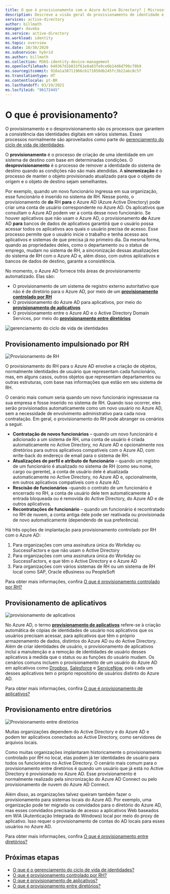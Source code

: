 ```yaml
---
title: O que é provisionamento com o Azure Active Directory? | Microsoft Docs
description: Descreve a visão geral do provisionamento de identidade e os cenários de ILM.
services: active-directory
author: billmath
manager: daveba
ms.service: active-directory
ms.workload: identity
ms.topic: overview
ms.date: 10/30/2020
ms.subservice: hybrid
ms.author: billmath
ms.collection: M365-identity-device-management
ms.openlocfilehash: 640367d1b833f61e8a83fe9ce6b14d6d799cf9b9
ms.sourcegitcommit: 910a1a38711966cb171050db245fc3b22abc8c5f
ms.translationtype: HT
ms.contentlocale: pt-BR
ms.lasthandoff: 03/19/2021
ms.locfileid: "96172445"
---
```

# <a name="what-is-provisioning"></a>O que é provisionamento?

O provisionamento e o desprovisionamento são os processos que garantem a consistência das identidades digitais em vários sistemas.  Esses processos normalmente são aproveitados como parte do [gerenciamento do ciclo de vida de identidades](what-is-identity-lifecycle-management.md).

O **provisionamento** é o processo de criação de uma identidade em um sistema de destino com base em determinadas condições.  O **desprovisionamento** é o processo de remover a identidade do sistema de destino quando as condições não são mais atendidas. A **sincronização** é o processo de manter o objeto provisionado atualizado para que o objeto de origem e o objeto de destino sejam semelhantes.

Por exemplo, quando um novo funcionário ingressa em sua organização, esse funcionário é inserido no sistema de RH.  Nesse ponto, o provisionamento de **do** RH **para** o Azure AD (Azure Active Directory) pode criar uma conta de usuário correspondente no Azure AD. Os aplicativos que consultam o Azure AD podem ver a conta desse novo funcionário.  Se houver aplicativos que não usam o Azure AD, o provisionamento **do** Azure AD **para** bancos de dados de aplicativos garantirá que o usuário possa acessar todos os aplicativos aos quais o usuário precisa de acesso.  Esse processo permite que o usuário inicie o trabalho e tenha acesso aos aplicativos e sistemas de que precisa já no primeiro dia.  Da mesma forma, quando as propriedades deles, como o departamento ou o status de emprego, mudam no sistema de RH, a sincronização dessas atualizações do sistema de RH com o Azure AD e, além disso, com outros aplicativos e bancos de dados de destino, garante a consistência.

No momento, o Azure AD fornece três áreas de provisionamento automatizado.  Elas são:  

- O provisionamento de um sistema de registro externo autoritativo que não é de diretório para o Azure AD, por meio de um **[provisionamento controlado por RH](#hr-driven-provisioning)**  
- O provisionamento do Azure AD para aplicativos, por meio do **[provisionamento de aplicativos](#app-provisioning)**  
- O provisionamento entre o Azure AD e o Active Directory Domain Services, por meio do **[provisionamento entre diretórios](#inter-directory-provisioning)** 

![gerenciamento do ciclo de vida de identidades](media/what-is-provisioning/provisioning.png)

## <a name="hr-driven-provisioning"></a>Provisionamento impulsionado por RH

![Provisionamento de RH](media/what-is-provisioning/cloud-2a.png)

O provisionamento do RH para o Azure AD envolve a criação de objetos, normalmente identidades de usuário que representam cada funcionário, mas, em alguns casos, outros objetos que representam departamentos ou outras estruturas, com base nas informações que estão em seu sistema de RH.  

O cenário mais comum seria quando um novo funcionário ingressasse na sua empresa e fosse inserido no sistema de RH.  Quando isso ocorrer, eles serão provisionados automaticamente como um novo usuário no Azure AD, sem a necessidade de envolvimento administrativo para cada nova contratação.  Em geral, o provisionamento do RH pode abranger os cenários a seguir.

- **Contratação de novos funcionários** – quando um novo funcionário é adicionado a um sistema de RH, uma conta de usuário é criada automaticamente no Active Directory, no Azure AD e opcionalmente nos diretórios para outros aplicativos compatíveis com o Azure AD, com write-back do endereço de email para o sistema de RH.
- **Atualizações de perfil e atributo de funcionário** – quando um registro de um funcionário é atualizado no sistema de RH (como seu nome, cargo ou gerente), a conta de usuário dele é atualizada automaticamente no Active Directory, no Azure AD e, opcionalmente, em outros aplicativos compatíveis com o Azure AD.
- **Rescisão de funcionários** -quando o contrato de um funcionário é encerrado no RH, a conta de usuário dele tem automaticamente a entrada bloqueada ou é removida do Active Directory, do Azure AD e de outros aplicativos.
- **Recontratações de funcionário** – quando um funcionário é recontratado no RH de nuvem, a conta antiga dele pode ser reativada ou provisionada de novo automaticamente (dependendo de sua preferência).

Há três opções de implantação para provisionamento controlado por RH com o Azure AD:

1. Para organizações com uma assinatura única do Workday ou SuccessFactors e que não usam o Active Directory
1. Para organizações com uma assinatura única do Workday ou SuccessFactors, e que têm o Active Directory e o Azure AD
1. Para organizações com vários sistemas de RH ou um sistema de RH local como SAP, Oracle eBusiness ou PeopleSoft

Para obter mais informações, confira [O que é provisionamento controlado por RH?](what-is-hr-driven-provisioning.md)

## <a name="app-provisioning"></a>Provisionamento de aplicativos

![provisionamento de aplicativos](media/what-is-provisioning/cloud-3b.png)

No Azure AD, o termo **[provisionamento de aplicativos](../app-provisioning/user-provisioning.md)** refere-se à criação automática de cópias de identidades de usuário nos aplicativos que os usuários precisam acessar, para aplicativos que têm o próprio armazenamento de dados, distintos do Azure AD ou do Active Directory. Além de criar identidades de usuário, o provisionamento de aplicativos inclui a manutenção e a remoção de identidades de usuário desses aplicativos à medida que o status ou as funções do usuário mudam. Os cenários comuns incluem o provisionamento de um usuário do Azure AD em aplicativos como [Dropbox](../saas-apps/dropboxforbusiness-provisioning-tutorial.md), [Salesforce](../saas-apps/salesforce-provisioning-tutorial.md) e [ServiceNow](../saas-apps/servicenow-provisioning-tutorial.md), pois cada um desses aplicativos tem o próprio repositório de usuários distinto do Azure AD.

Para obter mais informações, confira [O que é provisionamento de aplicativos?](what-is-app-provisioning.md)

## <a name="inter-directory-provisioning"></a>Provisionamento entre diretórios

![Provisionamento entre diretórios](media/what-is-provisioning/cloud-4a.png)

Muitas organizações dependem do Active Directory e do Azure AD e podem ter aplicativos conectados ao Active Directory, como servidores de arquivos locais.

Como muitas organizações implantaram historicamente o provisionamento controlado por RH no local, elas podem já ter identidades de usuário para todos os funcionários no Active Directory.   O cenário mais comum para o provisionamento entre diretórios é quando um usuário que já está no Active Directory é provisionado no Azure AD.  Esse provisionamento é normalmente realizado pela sincronização do Azure AD Connect ou pelo provisionamento de nuvem do Azure AD Connect. 

Além disso, as organizações talvez queiram também fazer o provisionamento para sistemas locais do Azure AD.  Por exemplo, uma organização pode ter migrado os convidados para o diretório do Azure AD, mas esses convidados precisarão de acesso a aplicativos Web baseados em WIA (Autenticação Integrada do Windows) local por meio do proxy de aplicativo.  Isso requer o provisionamento de contas do AD locais para esses usuários no Azure AD.

Para obter mais informações, confira [O que é provisionamento entre diretórios?](what-is-inter-directory-provisioning.md)

 
## <a name="next-steps"></a>Próximas etapas 
- [O que é o gerenciamento do ciclo de vida de identidades?](what-is-identity-lifecycle-management.md)
- [O que é provisionamento controlado por RH?](what-is-hr-driven-provisioning.md)
- [O que é provisionamento de aplicativos?](what-is-app-provisioning.md)
- [O que é provisionamento entre diretórios?](what-is-inter-directory-provisioning.md)